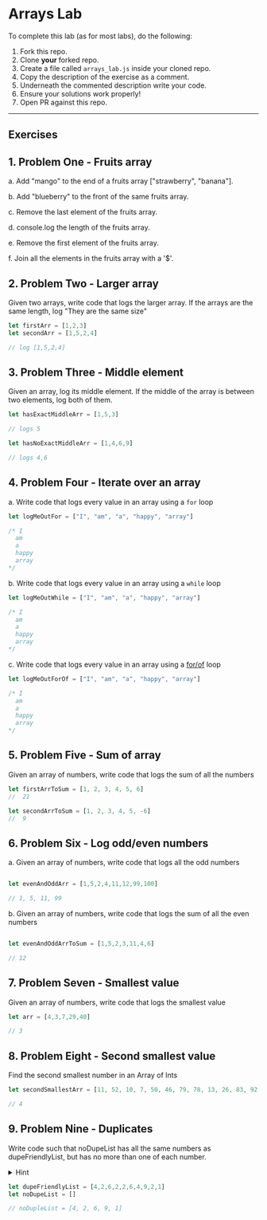 # Arrays Lab

To complete this lab (as for most labs), do the following:

1. Fork this repo.
2. Clone **your** forked repo.
3. Create a file called `arrays_lab.js` inside your cloned repo.
4. Copy the description of the exercise as a comment.
5. Underneath the commented description write your code.
6. Ensure your solutions work properly!
7. Open PR against this repo.

___

## Exercises

## 1. Problem One - Fruits array

a. Add "mango" to the end of a fruits array ["strawberry", "banana"].

b. Add "blueberry" to the front of the same fruits array.

c. Remove the last element of the fruits array.

d. console.log the length of the fruits array.

e. Remove the first element of the fruits array.

f. Join all the elements in the fruits array with a '$'.


## 2. Problem Two - Larger array

Given two arrays, write code that logs the larger array.  If the arrays are the same length, log "They are the same size"

```js
let firstArr = [1,2,3]
let secondArr = [1,5,2,4]

// log [1,5,2,4]
```

## 3. Problem Three - Middle element

Given an array, log its middle element.  If the middle of the array is between two elements, log both of them.

```js
let hasExactMiddleArr = [1,5,3]

// logs 5

let hasNoExactMiddleArr = [1,4,6,9]

// logs 4,6

```

## 4. Problem Four - Iterate over an array

a. Write code that logs every value in an array using a `for` loop

```js
let logMeOutFor = ["I", "am", "a", "happy", "array"]

/* I
  am
  a
  happy
  array
*/
```

b. Write code that logs every value in an array using a `while` loop

```js
let logMeOutWhile = ["I", "am", "a", "happy", "array"]

/* I
  am
  a
  happy
  array
*/
```


c. Write code that logs every value in an array using a [for/of](https://developer.mozilla.org/en-US/docs/Web/JavaScript/Reference/Statements/for...of) loop

```js
let logMeOutForOf = ["I", "am", "a", "happy", "array"]

/* I
  am
  a
  happy
  array
*/
```


## 5. Problem Five - Sum of array

Given an array of numbers, write code that logs the sum of all the numbers

```js
let firstArrToSum = [1, 2, 3, 4, 5, 6]
//  21

let secondArrToSum = [1, 2, 3, 4, 5, -6]
//  9
```


## 6. Problem Six - Log odd/even numbers

a. Given an array of numbers, write code that logs all the odd numbers

```js

let evenAndOddArr = [1,5,2,4,11,12,99,100]

// 1, 5, 11, 99
```

b. Given an array of numbers, write code that logs the sum of all the even numbers

```js

let evenAndOddArrToSum = [1,5,2,3,11,4,6]

// 12
```

## 7. Problem Seven - Smallest value

Given an array of numbers, write code that logs the smallest value

```js
let arr = [4,3,7,29,40]

// 3
```

## 8. Problem Eight - Second smallest value

Find the second smallest number in an Array of Ints

```js
let secondSmallestArr = [11, 52, 10, 7, 50, 46, 79, 78, 13, 26, 83, 92, 89, 81, 1, 41, 4, 23, 57, 41, 80, 83, 41, 69]

// 4
```


## 9. Problem Nine - Duplicates

Write code such that noDupeList has all the same numbers as dupeFriendlyList, but has no more than one of each number.

<details>
  <summary>Hint</summary>
  
  Make another array to store all the values you've seen so far.  When looking at a new value, see if your array [includes](https://www.w3schools.com/jsref/jsref_includes_array.asp#targetText=The%20includes()%20method%20determines,element%2C%20and%20false%20if%20not.) the value, and only add it to the `noDupeList` if it doesn't.
</details>

```js
let dupeFriendlyList = [4,2,6,2,2,6,4,9,2,1]
let noDupeList = []

// noDupleList = [4, 2, 6, 9, 1]

```
